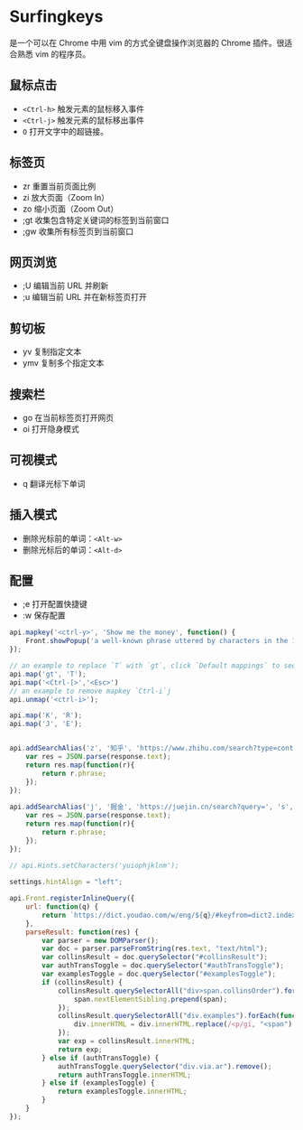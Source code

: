 # Surfingkeys

是一个可以在 Chrome 中用 vim 的方式全键盘操作浏览器的 Chrome 插件。很适合熟悉 vim 的程序员。



## 鼠标点击

* `<Ctrl-h>` 触发元素的鼠标移入事件
* `<Ctrl-j>` 触发元素的鼠标移出事件
* `O` 打开文字中的超链接。


## 标签页

* zr 重置当前页面比例
* zi 放大页面（Zoom In）
* zo 缩小页面（Zoom Out）
* ;gt 收集包含特定关键词的标签到当前窗口
* ;gw 收集所有标签页到当前窗口



## 网页浏览

* ;U 编辑当前 URL 并刷新
* ;u 编辑当前 URL 并在新标签页打开



## 剪切板

* yv 复制指定文本
* ymv 复制多个指定文本



## 搜索栏
* go 在当前标签页打开网页
* oi 打开隐身模式




## 可视模式

* q 翻译光标下单词



## 插入模式

* 删除光标前的单词：`<Alt-w>`
* 删除光标后的单词：`<Alt-d>`



## 配置

* ;e 打开配置快捷键  
* :w 保存配置


```js
api.mapkey('<ctrl-y>', 'Show me the money', function() {
    Front.showPopup('a well-known phrase uttered by characters in the 1996 film Jerry Maguire (Escape to close).');
});

// an example to replace `T` with `gt`, click `Default mappings` to see how `T` works.
api.map('gt', 'T');
api.map('<Ctrl-[>','<Esc>')
// an example to remove mapkey `Ctrl-i`j
api.unmap('<ctrl-i>');

api.map('K', 'R');
api.map('J', 'E');


api.addSearchAlias('z', '知乎', 'https://www.zhihu.com/search?type=content&q=', 's', null, function(response) {
    var res = JSON.parse(response.text);
    return res.map(function(r){
        return r.phrase;
    });
});
 
api.addSearchAlias('j', '掘金', 'https://juejin.cn/search?query=', 's', null, function(response) {
    var res = JSON.parse(response.text);
    return res.map(function(r){
        return r.phrase;
    });
});
 
// api.Hints.setCharacters('yuiophjklnm');

settings.hintAlign = "left";

api.Front.registerInlineQuery({
    url: function(q) {
        return `https://dict.youdao.com/w/eng/${q}/#keyfrom=dict2.index`;
    },
    parseResult: function(res) {
        var parser = new DOMParser();
        var doc = parser.parseFromString(res.text, "text/html");
        var collinsResult = doc.querySelector("#collinsResult");
        var authTransToggle = doc.querySelector("#authTransToggle");
        var examplesToggle = doc.querySelector("#examplesToggle");
        if (collinsResult) {
            collinsResult.querySelectorAll("div>span.collinsOrder").forEach(function(span) {
                span.nextElementSibling.prepend(span);
            });
            collinsResult.querySelectorAll("div.examples").forEach(function(div) {
                div.innerHTML = div.innerHTML.replace(/<p/gi, "<span").replace(/<\/p>/gi, "</span>");
            });
            var exp = collinsResult.innerHTML;
            return exp;
        } else if (authTransToggle) {
            authTransToggle.querySelector("div.via.ar").remove();
            return authTransToggle.innerHTML;
        } else if (examplesToggle) {
            return examplesToggle.innerHTML;
        }
    }
});

```


